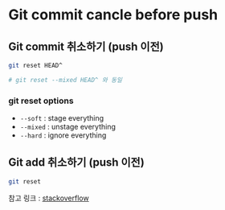 # Git commit cancle before push

## Git commit 취소하기 (push 이전)

```bash
git reset HEAD^

# git reset --mixed HEAD^ 와 동일
```

### git reset options

- `--soft` : stage everything
- `--mixed` : unstage everything
- `--hard` : ignore everything

## Git add 취소하기 (push 이전)

```bash
git reset
```

참고 링크 : [stackoverflow](https://stackoverflow.com/questions/3528245/whats-the-difference-between-git-reset-mixed-soft-and-hard)
